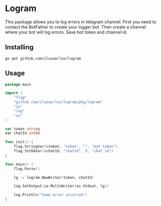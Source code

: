 # Logram

This package allows you to log errors in telegram channel. First you need to contact the BotFather to create your logger bot. Then create a channel where your bot will log errors. Save bot token and channel id.

## Installing

```shell
go get github.com/iluxaorlov/logram
```

## Usage
```go
package main

import (
    "flag"
    "github.com/iluxaorlov/logram/pkg/logram"
    "io"
    "log"
    "os"
)

var token string
var chatId int64

func init() {
    flag.StringVar(&token, "token", "", "bot token")
    flag.Int64Var(&chatId, "chatId", 0, "chat id")
}

func main() {
    flag.Parse()

    lg := logram.NewWriter(token, chatId)

    log.SetOutput(io.MultiWriter(os.Stdout, lg))

    log.Println("Some error occurred")
}
```
